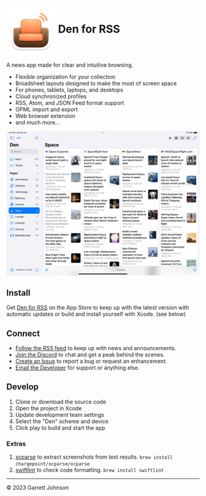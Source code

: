 <h1><img src="Den/Assets.xcassets/AppIcon.appiconset/AppIcon-macOS-128pt@2x.png" alt="App Icon" width="128" height="128" align="center"> Den for RSS</h1>

A news app made for clear and intuitive browsing.

- Flexible organization for your collection
- Broadsheet layouts designed to make the most of screen space
- For phones, tablets, laptops, and desktops
- Cloud synchronized profiles
- RSS, Atom, and JSON Feed format support
- OPML import and export
- Web browser extension
- and much more...

<img src="Screenshots/Images/iPad Pro (12.9-inch) (5th generation)/en/light/01-GadgetsView.png" alt="iPad screenshot" width="800" />

## Install

Get [Den for RSS](https://apps.apple.com/us/app/den-for-rss/id1528917651) on the App Store to keep up with the latest version with automatic updates or build and install yourself with Xcode. (see below)

## Connect

* [Follow the RSS feed](https://den.io/feed.rss) to keep up with news and announcements.
* [Join the Discord](https://discord.gg/NS9hMrYrnt) to chat and get a peak behind the scenes.
* [Create an Issue](https://github.com/garrettrayj/den/issues/new) to report a bug or request an enhancement.
* [Email the Developer](mailto:garrett@devsci.net) for support or anything else.

## Develop

1. Clone or download the source code
2. Open the project in Xcode
3. Update development team settings
4. Select the "Den" scheme and device
5. Click play to build and start the app

### Extras

1. [xcparse](https://github.com/ChargePoint/xcparse) to extract screenshots from test results. `brew install chargepoint/xcparse/xcparse`
2. [swiftlint](https://github.com/realm/SwiftLint) to check code formatting. `brew install swiftlint`

---

&copy; 2023 Garrett Johnson
